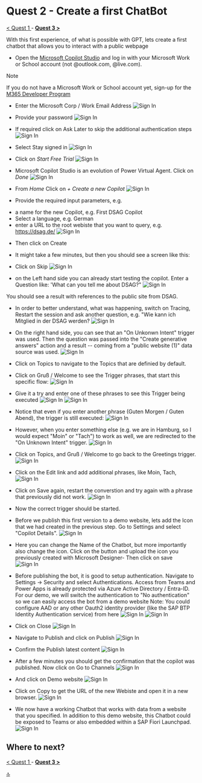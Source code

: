# Quest 2 - Create a first ChatBot

[ < Quest 1 ](quest1.md) - **[ Quest 3 > ](quest3.md)**

With this first experience, of what is possible with GPT, lets create a first chatbot that allows you to interact with a public webpage

* Open the [Microsoft Copilot Studio](https://copilotstudio.microsoft.com/) and log in with your Microsoft Work or School account (not @outlook.com, @live.com). 
> [!NOTE]
> If you do not have a Microsoft Work or School account yet, sign-up for the [M365 Developer Program](https://developer.microsoft.com/en-us/microsoft-365/dev-program)

* Enter the Microsoft Corp / Work Email Address
![Sign In](../media/quest2/01-SignIn.png)

* Provide your password
![Sign In](../media/quest2/02-Password.png)

* If required click on Ask Later to skip the additional authentication steps
![Sign In](../media/quest2/03-AskLater.png)

* Select Stay signed in
![Sign In](../media/quest2/04-StaySignIn.png)

* Click on *Start Free Trial*
![Sign In](../media/quest2/05-StartFreeTrial.png)

* Microsoft Copilot Studio is an evolution of Power Virtual Agent. Click on *Done* 
![Sign In](../media/quest2/06-PVA2Copilot.png)


* From *Home* Click on *+ Create a new Copilot* 
![Sign In](../media/quest2/07-NewCopilot.png)

* Provide the required input parameters, e.g. 

- a name for the new Copilot, e.g. First DSAG Copilot
- Select a language, e.g. German
- enter a URL to the root webiste that you want to query, e.g. https://dsag.de/
![Sign In](../media/quest2/08-EnterCopilot.png)

* Then click on Create

* It might take a few minutes, but then you should see a screen like this:
* Click on Skip
![Sign In](../media/quest2/09-SkipIntro.png)

* on the Left hand side you can already start testing the copilot. Enter a Question like: 'What can you tell me about DSAG?"
![Sign In](../media/quest2/10-TestCopilot.png)

You should see a result with references to the public site from DSAG. 

* In order to better understand, what was happening, switch on Tracing, Restart the session and ask another question, e.g. "Wie kann ich Mitglied in der DSAG werden?
![Sign In](../media/quest2/11-EnableTracing.png)

* On the right hand side, you can see that an "On Unkonwn Intent" trigger was used. Then the question was passed into the "Create generative answers" action and a result -- coming from a "public  website (1)" data source was used. 
![Sign In](../media/quest2/12-LookAtTrace.png)

* Click on Topics to navigate to the Topics that are definied by default. 


* Click on Gruß / Welcome to see the Trigger phrases, that start this specific flow:
![Sign In](../media/quest2/13-Topics.png)

* Give it a try and enter one of these phrases to see this Trigger being executed
![Sign In](../media/quest2/14-TriggerPhrases.png)
![Sign In](../media/quest2/15-Triggers.png)


* Notice that even if you enter another phrase (Guten Morgen / Guten Abend), the trigger is still executed:
![Sign In](../media/quest2/16-Trigger2.png)

* However, when you enter something else (e.g. we are in Hamburg, so I would expect "Moin" or "Tach") to work as well, we are redirected to the "On Unknown Intent" trigger. 
![Sign In](../media/quest2/17-MissingPhrase.png)

* Click on Topics, and Gruß / Welcome to go back to the Greetings trigger. 
![Sign In](../media/quest2/18-MissingPhrase2.png)


* Click on the Edit link and add additional phrases, like Moin, Tach, 
![Sign In](../media/quest2/19-AddPhrase.png)

* Click on Save again, restart the converstion and try again with a phrase that previously did not work. 
![Sign In](../media/quest2/20-Retest-Phrase.png)

* Now the correct trigger should be started. 

* Before we publish this first version to a demo website, lets add the Icon that we had created in the previous step. 
Go to Settings and select "Copilot Details".
![Sign In](../media/quest2/21-CopilotDetails.png)


* Here you can change the Name of the Chatbot, but more importantly also change the icon. Click on the button and upload the icon you previously created with Microsoft Designer- Then click on save
![Sign In](../media/quest2/22-UploadIcon.png)

* Before publishing the bot, it is good to setup authentication. Navigate to Settings -> Security and select Authentications. Access from Teams and Power Apps is already protected via Azure Active Directory / Entra-ID. For our demo, we will switch the authentication to "No authentication" so we can easily access the bot from a demo website 
Note: You could configure AAD or any other Oauth2 identity provider (like the SAP BTP Identity Authentication service) from here
![Sign In](../media/quest2/23-ChangeAuthentication.png)
![Sign In](../media/quest2/24-ConfirmAuthentication.png)

* Click on Close
![Sign In](../media/quest2/25-CloseAuthentication.png)

* Navigate to Publish and click on Publish
![Sign In](../media/quest2/26-PublishBot.png)

* Confirm the Publish latest content
![Sign In](../media/quest2/27-ConfirmPublish.png)

* After a few minutes you should get the confirmation that the copilot was published. Now click on Go to Channels
![Sign In](../media/quest2/28-GoToChannel.png)

* And click on Demo website
![Sign In](../media/quest2/29-SelectDemoSite.png)

* Click on Copy to get the URL of the new Webiste and open it in a new browser. 
![Sign In](../media/quest2/30-CloseDemosite.png)



* We now have a working Chatbot that works with data from a website that you specified. In addition to this demo website, this Chatbot could be exposed to Teams or also embedded within a SAP Fiori Launchpad. 
![Sign In](../media/quest2/31-TestDemoSite.png)







## Where to next?
[ < Quest 1 ](quest1.md) - **[ Quest 3 > ](quest3.md)**

[🔝](#)
